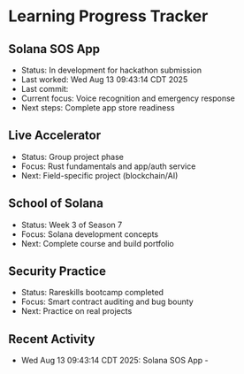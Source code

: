 # Learning Progress Tracker

## Solana SOS App
- Status: In development for hackathon submission
- Last worked: Wed Aug 13 09:43:14 CDT 2025
- Last commit: 
- Current focus: Voice recognition and emergency response
- Next steps: Complete app store readiness

## Live Accelerator
- Status: Group project phase
- Focus: Rust fundamentals and app/auth service
- Next: Field-specific project (blockchain/AI)

## School of Solana
- Status: Week 3 of Season 7
- Focus: Solana development concepts
- Next: Complete course and build portfolio

## Security Practice
- Status: Rareskills bootcamp completed
- Focus: Smart contract auditing and bug bounty
- Next: Practice on real projects

## Recent Activity
- Wed Aug 13 09:43:14 CDT 2025: Solana SOS App - 

